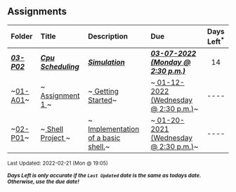 ## Assignments

| Folder | Title | Description | Due | Days Left<sup>*</sup> |
|:------|:------|:------|:------|:-----:|
| ***<a href="https://github.com/rugbyprof/5143-Operating-Systems/tree/master/Assignments/03-P02">03-P02</a>*** | ***<a href="https://github.com/rugbyprof/5143-Operating-Systems/tree/master/Assignments/03-P02"> Cpu Scheduling </a>*** | ***<a href="https://github.com/rugbyprof/5143-Operating-Systems/tree/master/Assignments/03-P02"> Simulation</a>*** | ***<a href="https://github.com/rugbyprof/5143-Operating-Systems/tree/master/Assignments/03-P02"> 03-07-2022 (Monday @ 2:30 p.m.)</a>*** | 14 |
| ~<a href="https://github.com/rugbyprof/5143-Operating-Systems/tree/master/Assignments/01-A01">01-A01</a>~ | ~<a href="https://github.com/rugbyprof/5143-Operating-Systems/tree/master/Assignments/01-A01"> Assignment 1 </a>~ | ~<a href="https://github.com/rugbyprof/5143-Operating-Systems/tree/master/Assignments/01-A01"> Getting Started</a>~ | ~<a href="https://github.com/rugbyprof/5143-Operating-Systems/tree/master/Assignments/01-A01"> 01-12-2022 (Wednesday @ 2:30 p.m.)</a>~ | ---- |
| ~<a href="https://github.com/rugbyprof/5143-Operating-Systems/tree/master/Assignments/02-P01">02-P01</a>~ | ~<a href="https://github.com/rugbyprof/5143-Operating-Systems/tree/master/Assignments/02-P01"> Shell Project </a>~ | ~<a href="https://github.com/rugbyprof/5143-Operating-Systems/tree/master/Assignments/02-P01"> Implementation of a basic shell.</a>~ | ~<a href="https://github.com/rugbyprof/5143-Operating-Systems/tree/master/Assignments/02-P01"> 01-20-2021 (Wednesday @ 2:30 p.m.)</a>~ | ---- |

<sup>Last Updated: 2022-02-21 (Mon @ 19:05)</sup> 

<sup>***Days Left is only accurate if the `Last Updated` date is the same as todays date. Otherwise, use the due date!***</sup> 